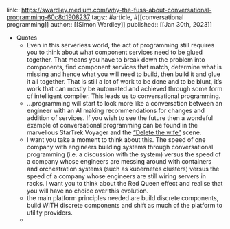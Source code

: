link:: https://swardley.medium.com/why-the-fuss-about-conversational-programming-60c8d1908237
tags:: #article, #[[conversational programming]]
author:: [[Simon Wardley]]
published:: [[Jan 30th, 2023]]

- Quotes
	- Even in this serverless world, the act of programming still requires you to think about what component services need to be glued together. That means you have to break down the problem into components, find component services that match, determine what is missing and hence what you will need to build, then build it and glue it all together. That is still a lot of work to be done and to be blunt, it’s work that can mostly be automated and achieved through some form of intelligent compiler. This leads us to conversational programming.
	- …programming will start to look more like a conversation between an engineer with an AI making recommendations for changes and addition of services. If you wish to see the future then a wondeful example of conversational programming can be found in the marvellous StarTrek Voyager and the [“Delete the wife”](https://www.youtube.com/watch?v=mNCybqmKugA) scene.
	- I want you take a moment to think about this. The speed of one company with engineers building systems through conversational programming (i.e. a discussion with the system) versus the speed of a company whose engineers are messing around with containers and orchestration systems (such as kubernetes clusters) versus the speed of a company whose engineers are still wiring servers in racks. I want you to think about the Red Queen effect and realise that you will have no choice over this evolution.
	- the main platform principles needed are build discrete components, build WITH discrete components and shift as much of the platform to utility providers.
	-